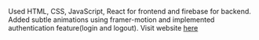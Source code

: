 Used HTML, CSS, JavaScript, React for frontend and firebase for backend.
Added subtle animations using framer-motion and implemented authentication feature(login and logout). 
Visit website [here](https://instabase.netlify.app/login.html)
